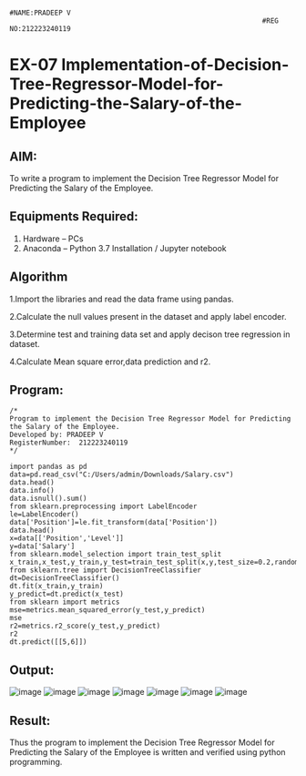                                                                   #NAME:PRADEEP V
                                                                  #REG NO:212223240119

# EX-07 Implementation-of-Decision-Tree-Regressor-Model-for-Predicting-the-Salary-of-the-Employee

## AIM:
To write a program to implement the Decision Tree Regressor Model for Predicting the Salary of the Employee.

## Equipments Required:
1. Hardware – PCs
2. Anaconda – Python 3.7 Installation / Jupyter notebook

## Algorithm
1.Import the libraries and read the data frame using pandas.

2.Calculate the null values present in the dataset and apply label encoder.

3.Determine test and training data set and apply decison tree regression in dataset.

4.Calculate Mean square error,data prediction and r2. 

## Program:
```
/*
Program to implement the Decision Tree Regressor Model for Predicting the Salary of the Employee.
Developed by: PRADEEP V
RegisterNumber:  212223240119
*/
```
```
import pandas as pd
data=pd.read_csv("C:/Users/admin/Downloads/Salary.csv")
data.head()
data.info()
data.isnull().sum()
from sklearn.preprocessing import LabelEncoder
le=LabelEncoder()
data['Position']=le.fit_transform(data['Position'])
data.head()
x=data[['Position','Level']]
y=data['Salary']
from sklearn.model_selection import train_test_split
x_train,x_test,y_train,y_test=train_test_split(x,y,test_size=0.2,random_state=2)
from sklearn.tree import DecisionTreeClassifier
dt=DecisionTreeClassifier()
dt.fit(x_train,y_train)
y_predict=dt.predict(x_test)
from sklearn import metrics
mse=metrics.mean_squared_error(y_test,y_predict)
mse
r2=metrics.r2_score(y_test,y_predict)
r2
dt.predict([[5,6]])
```

## Output:
![image](https://github.com/velupradeep/Implementation-of-Decision-Tree-Regressor-Model-for-Predicting-the-Salary-of-the-Employee/assets/150329341/4ec42f3c-a0b8-4a21-a17b-aee8d7792501)
![image](https://github.com/velupradeep/Implementation-of-Decision-Tree-Regressor-Model-for-Predicting-the-Salary-of-the-Employee/assets/150329341/f538478e-3a6d-41c7-a090-ff511d526711)
![image](https://github.com/velupradeep/Implementation-of-Decision-Tree-Regressor-Model-for-Predicting-the-Salary-of-the-Employee/assets/150329341/4737be78-268b-4038-9393-d9a326a0e558)
![image](https://github.com/velupradeep/Implementation-of-Decision-Tree-Regressor-Model-for-Predicting-the-Salary-of-the-Employee/assets/150329341/8ae4633e-8908-4044-895a-a168169d6389)
![image](https://github.com/velupradeep/Implementation-of-Decision-Tree-Regressor-Model-for-Predicting-the-Salary-of-the-Employee/assets/150329341/f9556ad1-4a4d-48cf-b8c0-b1e1c28d771a)
![image](https://github.com/velupradeep/Implementation-of-Decision-Tree-Regressor-Model-for-Predicting-the-Salary-of-the-Employee/assets/150329341/587cc1dc-0619-4621-986b-05d10e8df35a)
![image](https://github.com/velupradeep/Implementation-of-Decision-Tree-Regressor-Model-for-Predicting-the-Salary-of-the-Employee/assets/150329341/b7ea58e3-1bcf-493d-b967-45401b7fbb47)












## Result:
Thus the program to implement the Decision Tree Regressor Model for Predicting the Salary of the Employee is written and verified using python programming.
